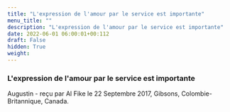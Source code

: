 ```yaml
---
title: "L'expression de l'amour par le service est importante"
menu_title: ""
description: "L'expression de l'amour par le service est importante"
date: 2022-06-01 06:00:01+00:112
draft: False
hidden: True
weight:
---
```

### L'expression de l'amour par le service est importante

Augustin - reçu par Al Fike le 22 Septembre 2017, Gibsons, Colombie-Britannique, Canada.



